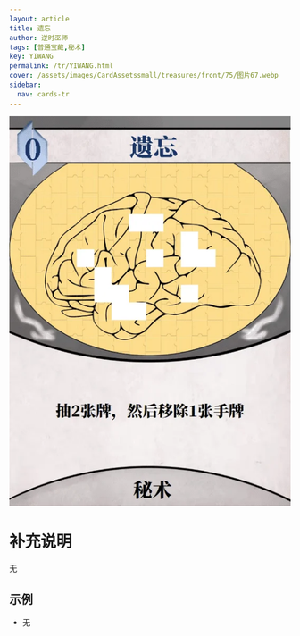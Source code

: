 ```yaml
---
layout: article
title: 遗忘
author: 逆时巫师
tags: [普通宝藏,秘术]
key: YIWANG
permalink: /tr/YIWANG.html
cover: /assets/images/CardAssetssmall/treasures/front/75/图片67.webp
sidebar:
  nav: cards-tr
---
```

![](/assets/images/CardAssets/treasures/front/75/图片67.webp)

# 补充说明
无


## 示例
* 无